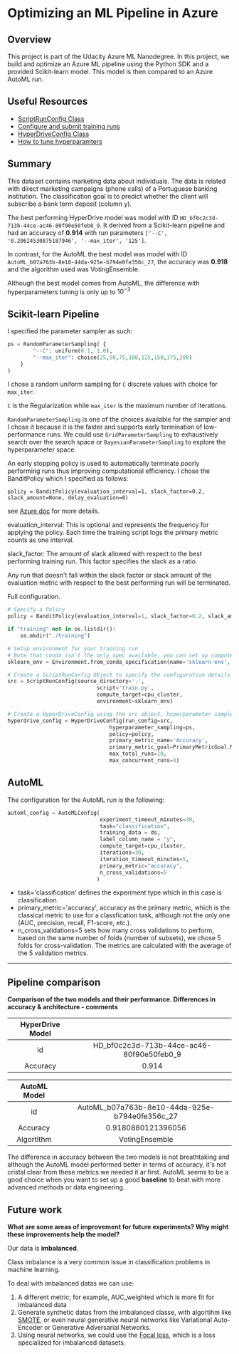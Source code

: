 # Optimizing an ML Pipeline in Azure

## Overview
This project is part of the Udacity Azure ML Nanodegree.
In this project, we build and optimize an Azure ML pipeline using the Python SDK and a provided Scikit-learn model.
This model is then compared to an Azure AutoML run.

## Useful Resources
- [ScriptRunConfig Class](https://docs.microsoft.com/en-us/python/api/azureml-core/azureml.core.scriptrunconfig?view=azure-ml-py)
- [Configure and submit training runs](https://docs.microsoft.com/en-us/azure/machine-learning/how-to-set-up-training-targets)
- [HyperDriveConfig Class](https://docs.microsoft.com/en-us/python/api/azureml-train-core/azureml.train.hyperdrive.hyperdriveconfig?view=azure-ml-py)
- [How to tune hyperparamters](https://docs.microsoft.com/en-us/azure/machine-learning/how-to-tune-hyperparameters)


## Summary
This dataset contains marketing data about individuals. The data is related with direct marketing campaigns (phone calls) of a Portuguese banking institution. The classification goal is to predict whether the client will subscribe a bank term deposit (column y).

The best performing HyperDrive model was model with ID `HD_bf0c2c3d-713b-44ce-ac46-80f90e50feb0_9`. It derived from a Scikit-learn pipeline and had an accuracy of **0.914** with run parameters `['--C', '0.20624530875187946', '--max_iter', '125']`.

In contrast, for the AutoML the best model was model with ID `AutoML_b07a763b-8e10-44da-925e-b794e0fe356c_27`, the accuracy was **0.918** and the algorithm used was VotingEnsemble.

Although the best model comes from AutoML, the difference with hyperparameters tuning is only up to $10^{-3}$

## Scikit-learn Pipeline
I specified the parameter sampler as such:

```python
ps = RandomParameterSampling( {
        "--C": uniform(0.1, 1.0),
        "--max_iter": choice(25,50,75,100,125,150,175,200)
    }
)
```

I chose a random uniform sampling for `C` discrete values with choice for `max_iter`.

`C` is the Regularization while `max_iter` is the maximum number of iterations.

`RandomParameterSampling` is one of the choices available for the sampler and I chose it because it is the faster and supports early termination of low-performance runs. We could use `GridParameterSampling` to exhaustively search over the search space or `BayesianParameterSampling` to explore the hyperparameter space.

An early stopping policy is used to automatically terminate poorly performing runs thus improving computational efficiency. I chose the BanditPolicy which I specified as follows:

`policy = BanditPolicy(evaluation_interval=1, slack_factor=0.2, slack_amount=None, delay_evaluation=0)`

see [Azure doc](https://docs.microsoft.com/en-us/python/api/azureml-train-core/azureml.train.hyperdrive.banditpolicy?view=azure-ml-py#remarks) for more details.

evaluation_interval: This is optional and represents the frequency for applying the policy. Each time the training script logs the primary metric counts as one interval.

slack_factor: The amount of slack allowed with respect to the best performing training run. This factor specifies the slack as a ratio.

Any run that doesn't fall within the slack factor or slack amount of the evaluation metric with respect to the best performing run will be terminated.

Full configuration.


```python
# Specify a Policy
policy = BanditPolicy(evaluation_interval=1, slack_factor=0.2, slack_amount=None, delay_evaluation=0)

if "training" not in os.listdir():
    os.mkdir("./training")

# Setup environment for your training run
# Note that conda isn't the only spec available, you can set up compute env with pip or a dockerfile.
sklearn_env = Environment.from_conda_specification(name='sklearn-env', file_path='conda_dependencies.yml')

# Create a ScriptRunConfig Object to specify the configuration details of your training job
src = ScriptRunConfig(source_directory='.',
                            script='train.py',
                            compute_target=cpu_cluster,
                            environment=sklearn_env)

# Create a HyperDriveConfig using the src object, hyperparameter sampler, and policy.
hyperdrive_config = HyperDriveConfig(run_config=src,
                                hyperparameter_sampling=ps,
                                policy=policy,
                                primary_metric_name='Accuracy',
                                primary_metric_goal=PrimaryMetricGoal.MAXIMIZE,
                                max_total_runs=10,
                                max_concurrent_runs=4)
```

## AutoML

The configuration for the AutoML run is the following:

```python
automl_config = AutoMLConfig(
                             experiment_timeout_minutes=30,
                             task="classification",
                             training_data = ds,
                             label_column_name = "y",
                             compute_target=cpu_cluster,
                             iterations=30,
                             iteration_timeout_minutes=5,
                             primary_metric="accuracy",
                             n_cross_validations=5
                            )
```

* task='classification' defines the experiment type which in this case is classification.
* primary_metric='accuracy', accuracy as the primary metric, which is the classical metric to use for a classfication task, although not the only one (AUC, precision, recall, F1-score, etc.).
* n_cross_validations=5 sets how many cross validations to perform, based on the same number of folds (number of subsets), we chose 5 folds for cross-validation. The metrics are calculated with the average of the 5 validation metrics.


***
## Pipeline comparison
**Comparison of the two models and their performance. Differences in accuracy & architecture - comments**


| HyperDrive Model |                                           |
| :--------------: | :---------------------------------------: |
|        id        | HD_bf0c2c3d-713b-44ce-ac46-80f90e50feb0_9 |
|     Accuracy     |                   0.914                   |


| AutoML Model |                                                |
| :----------: | :--------------------------------------------: |
|      id      | AutoML_b07a763b-8e10-44da-925e-b794e0fe356c_27 |
|   Accuracy   |               0.9180880121396056               |
|  Algortithm  |                 VotingEnsemble                 |


The difference in accuracy between the two models is not breathtaking and although the AutoML model performed better in terms of accuracy, it's not cristal clear from these metrics we needed it ar first. AutoML seems to be a good choice when you want to set up a good **baseline** to beat with more advanced methods or data engineering.

## Future work
**What are some areas of improvement for future experiments? Why might these improvements help the model?**


Our data is **imbalanced**.

Class imbalance is a very common issue in classification problems in machine learning.

To deal with imbalanced datas we can use:
1. A different metric; for example, AUC_weighted which is more fit for imbalanced data
2. Generate synthetic datas from the imbalanced classe, with algortihm like [SMOTE](https://imbalanced-learn.org/stable/references/generated/imblearn.over_sampling.SMOTE.html), or even neural generative neural networks like Variational Auto-Encoder or Generative Adversarial Networks.
3. Using neural networks, we could use the [Focal loss](https://arxiv.org/abs/1708.02002), which is a loss specialized for imbalanced datasets.

